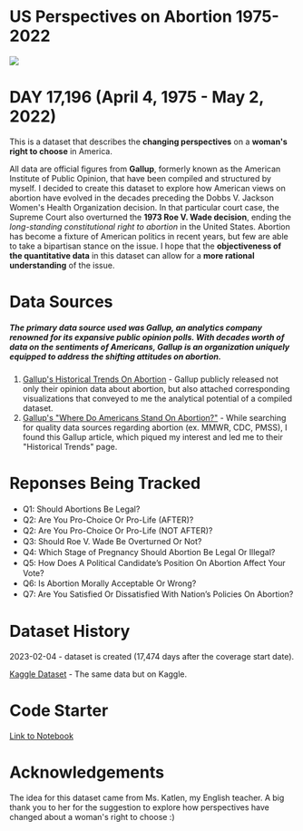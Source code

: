 # US Perspectives on Abortion 1975-2022

![](https://www.googleapis.com/download/storage/v1/b/kaggle-user-content/o/inbox%2F12064410%2F66268a15513f366aeeea35cc69051c2b%2Fabortion%20flag.png?generation=1675499090398375&alt=media)

# DAY 17,196 (April 4, 1975 - May 2, 2022)
This is a dataset that describes the **changing perspectives** on a **woman's right to choose** in America.

All data are official figures from **Gallup**, formerly known as the American Institute of Public Opinion, that have been compiled and structured by myself. I decided to create this dataset to explore how American views on abortion have evolved in the decades preceding the Dobbs V. Jackson Women's Health Organization decision. In that particular court case, the Supreme Court also overturned the **1973 Roe V. Wade decision**, ending the *long-standing constitutional right to abortion* in the United States. Abortion has become a fixture of American politics in recent years, but few are able to take a bipartisan stance on the issue. I hope that the **objectiveness of the quantitative data** in this dataset can allow for a **more rational understanding** of the issue.


# Data Sources
##### The primary data source used was Gallup, an analytics company renowned for its expansive public opinion polls. With decades worth of data on the sentiments of Americans, Gallup is an organization uniquely equipped to address the shifting attitudes on abortion. 

1. [Gallup's Historical Trends On Abortion](https://news.gallup.com/poll/1576/abortion.aspx) - Gallup publicly released not only their opinion data about abortion, but also attached corresponding visualizations that conveyed to me the analytical potential of a compiled dataset.
2. [Gallup's "Where Do Americans Stand On Abortion?"](https://news.gallup.com/poll/321143/americans-stand-abortion.aspx) - While searching for quality data sources regarding abortion (ex. MMWR, CDC, PMSS), I found this Gallup article, which piqued my interest and led me to their "Historical Trends" page.

# Reponses Being Tracked
- Q1꞉ Should Abortions Be Legal?
- Q2꞉ Are You Pro-Choice Or Pro-Life (AFTER)?
- Q2꞉ Are You Pro-Choice Or Pro-Life (NOT AFTER)?
- Q3꞉ Should Roe V. Wade Be Overturned Or Not?
- Q4꞉ Which Stage of Pregnancy Should Abortion Be Legal Or Illegal?
- Q5꞉ How Does A Political Candidateʼs Position On Abortion Affect Your Vote?
- Q6꞉ Is Abortion Morally Acceptable Or Wrong?
- Q7꞉ Are You Satisfied Or Dissatisfied With Nationʼs Policies On Abortion?

# Dataset History
2023-02-04 - dataset is created (17,474 days after the coverage start date).

[Kaggle Dataset](https://www.kaggle.com/datasets/justin2028/perspectives-on-abortion-1975-2022) - The same data but on Kaggle.

# Code Starter
[Link to Notebook](https://www.kaggle.com/code/justin2028/us-perspectives-on-abortion-code-starter)

# Acknowledgements
The idea for this dataset came from Ms. Katlen, my English teacher. A big thank you to her for the suggestion to explore how perspectives have changed about a woman's right to choose :)
